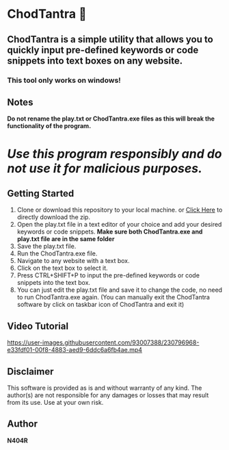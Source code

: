 # ChodTantra 💩
## ChodTantra is a simple utility that allows you to quickly input pre-defined keywords or code snippets into text boxes on any website.
### This tool only works on windows!

## Notes
**Do not rename the play.txt or ChodTantra.exe files as this will break the functionality of the program.**


# ***Use this program responsibly and do not use it for malicious purposes.***

## Getting Started
1. Clone or download this repository to your local machine. or [Click Here](https://github.com/n404r/ChodTantra/archive/refs/heads/main.zip) to directly download the zip.
2. Open the play.txt file in a text editor of your choice and add your desired keywords or code snippets. **Make sure both ChodTantra.exe and play.txt file are in the same folder**
3. Save the play.txt file.
4. Run the ChodTantra.exe file.
5. Navigate to any website with a text box.
6. Click on the text box to select it.
7. Press CTRL+SHIFT+P to input the pre-defined keywords or code snippets into the text box.
8. You can just edit the play.txt file and save it to change the code, no need to run ChodTantra.exe again. (You can manually exit the ChodTantra software by click on taskbar icon of ChodTantra and exit it)

## Video Tutorial

https://user-images.githubusercontent.com/93007388/230796968-e33fdf01-00f8-4883-aed9-6ddc6a6fb4ae.mp4


## Disclaimer

This software is provided as is and without warranty of any kind. The author(s) are not responsible for any damages or losses that may result from its use. Use at your own risk.

## Author
**N404R**


